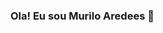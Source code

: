 ### Ola! Eu sou Murilo Aredees 👋

<!--
**MuriloAredes/MuriloAredes** is a ✨ _special_ ✨ repository because its `README.md` (this file) appears on your GitHub profile.

Here are some ideas to get you started:
-👨🏻‍💻 Sobre Mim
-🎓   Cursando Analise e Desenvolvimento de Sistemas.
-💼   Back-end developer.
-🌱   Apaixonado em tecnologia como um todo.
-✍️   Estudando e se mantendo atualizado sempre.
-☕   Uma xícara de café pode ser a solução de todo estresse
